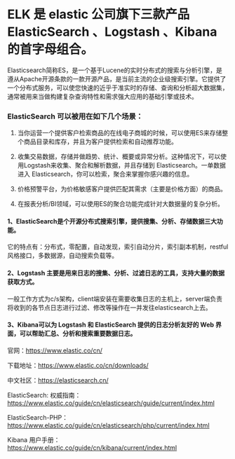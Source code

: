 # ELK 是 elastic 公司旗下三款产品 ElasticSearch 、Logstash 、Kibana 的首字母组合。
Elasticsearch简称ES，是一个基于Lucene的实时分布式的搜索与分析引擎，是遵从Apache开源条款的一款开源产品，是当前主流的企业级搜索引擎。它提供了一个分布式服务，可以使您快速的近乎于准实时的存储、查询和分析超大数据集，通常被用来当做构建复杂查询特性和需求强大应用的基础引擎或技术。

### ElasticSearch 可以被用在如下几个场景：
1. 当你运营一个提供客户检索商品的在线电子商城的时候，可以使用ES来存储整个商品目录和库存，并且为客户提供检索和自动推荐功能。

2. 收集交易数据，存储并做趋势、统计、概要或异常分析。这种情况下，可以使用Logstash来收集、聚合和解析数据，并且存储到 Elasticsearch。一单数据进入 Elasticsearch，你可以检索，聚合来掌握你感兴趣的信息。 

3. 价格预警平台，为价格敏感客户提供匹配其需求（主要是价格方面）的商品。 

4. 在报表分析/BI领域，可以使用ES的聚合功能完成针对大数据量的复杂分析。

#### 1、ElasticSearch是个开源分布式搜索引擎，提供搜集、分析、存储数据三大功能。

它的特点有：分布式，零配置，自动发现，索引自动分片，索引副本机制，restful风格接口，多数据源，自动搜索负载等。

#### 2、Logstash 主要是用来日志的搜集、分析、过滤日志的工具，支持大量的数据获取方式。

一般工作方式为c/s架构，client端安装在需要收集日志的主机上，server端负责将收到的各节点日志进行过滤、修改等操作在一并发往elasticsearch上去。

#### 3、Kibana可以为 Logstash 和 ElasticSearch 提供的日志分析友好的 Web 界面，可以帮助汇总、分析和搜索重要数据日志。


官网：https://www.elastic.co/cn/

下载地址：https://www.elastic.co/cn/downloads/

中文社区：https://elasticsearch.cn/

ElasticSearch: 权威指南：https://www.elastic.co/guide/cn/elasticsearch/guide/current/index.html

ElasticSearch-PHP：https://www.elastic.co/guide/cn/elasticsearch/php/current/index.html

Kibana 用户手册：https://www.elastic.co/guide/cn/kibana/current/index.html

